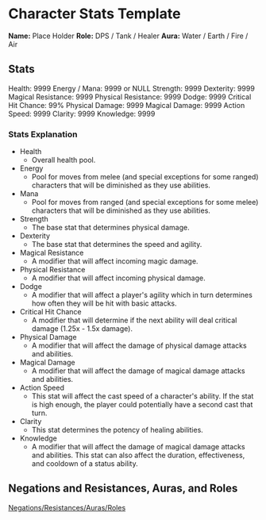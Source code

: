 # Character Stats Template

**Name:** Place Holder
**Role:** DPS / Tank / Healer
**Aura:** Water / Earth / Fire / Air

## Stats

Health: 9999
Energy / Mana: 9999 or NULL
Strength: 9999
Dexterity: 9999
Magical Resistance: 9999
Physical Resistance: 9999
Dodge: 9999
Critical Hit Chance: 99%
Physical Damage: 9999
Magical Damage: 9999
Action Speed: 9999
Clarity: 9999
Knowledge: 9999

### Stats Explanation

- Health
    - Overall health pool.
- Energy
    - Pool for moves from melee (and special exceptions for some ranged) characters that will be diminished as they use abilities.
- Mana
    - Pool for moves from ranged (and special exceptions for some melee) characters that will be diminished as they use abilities.
- Strength
    - The base stat that determines physical damage.
- Dexterity
    - The base stat that determines the speed and agility.
- Magical Resistance
    - A modifier that will affect incoming magic damage.
- Physical Resistance
    - A modifier that will affect incoming physical damage.
- Dodge
    - A modifier that will affect a player's agility which in turn determines how often they will be hit with basic attacks.
- Critical Hit Chance
    - A modifier that will determine if the next ability will deal critical damage (1.25x - 1.5x damage).
- Physical Damage
    - A modifier that will affect the damage of physical damage attacks and abilities.
- Magical Damage
    - A modifier that will affect the damage of magical damage attacks and abilities.
- Action Speed
    - This stat will affect the cast speed of a character's ability. If the stat is high enough, the player could potentially have a second cast that turn.
- Clarity
    - This stat determines the potency of healing abilities.
- Knowledge
    - A modifier that will affect the damage of magical damage attacks and abilities. This stat can also affect the duration, effectiveness, and cooldown of a status ability.

## Negations and Resistances, Auras, and Roles

[Negations/Resistances/Auras/Roles](types.md)